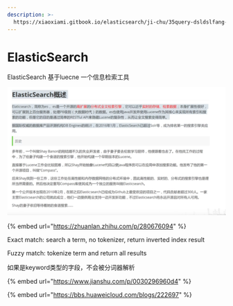 ```yaml
---
description: >-
  https://xiaoxiami.gitbook.io/elasticsearch/ji-chu/35query-dsldslfang-shi-cha-8be229/354zhu-yu-ji-bie-cha-8be228-term-level-queries/range-cha-8be228-fan-wei-cha-8be229
---
```


# ElasticSearch

ElasticSearch 基于luecne 一个信息检索工具

![](../../.gitbook/assets/image%20%2828%29.png)

{% embed url="https://zhuanlan.zhihu.com/p/280676094" %}

Exact match: search a term, no tokenizer, return inverted index result

Fuzzy match: tokenize term and return all results



如果是keyword类型的字段，不会被分词器解析

{% embed url="https://www.jianshu.com/p/0030296960d4" %}



{% embed url="https://bbs.huaweicloud.com/blogs/222697" %}





